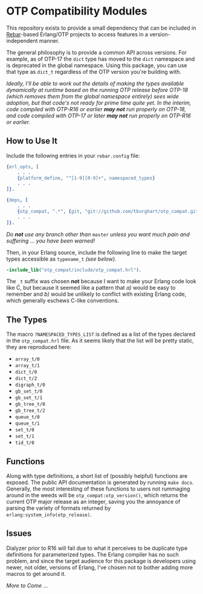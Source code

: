 OTP Compatibility Modules
=========================

This repository exists to provide a small dependency that can be included in
[Rebar](https://github.com/rebar/rebar)-based Erlang/OTP projects to access
features in a version-independent manner.

The general philosophy is to provide a common API across versions. For example,
as of OTP-17 the `dict` type has moved to the `dict` namespace and is
deprecated in the global namespace. Using this package, you can use that type
as `dict_t` regardless of the OTP version you're building with.

_Ideally, I'll be able to work out the details of making the types available
dynamically at runtime based on the running OTP release before OTP-18 (which
removes them from the global namespace entirely) sees wide adoption, but that
code's not ready for prime time quite yet. In the interim, code compiled with
OTP-R16 or earlier **may not** run properly on OTP-18, and code compiled
with OTP-17 or later **may not** run properly on OTP-R16 or earlier._

How to Use It
-------------

Include the following entries in your `rebar.config` file:

```erlang
{erl_opts, [
    . . .
    {platform_define, "^[1-9][0-9]+", namespaced_types}
    . . .
]}.

{deps, [
    . . .
    {otp_compat, ".*", {git, "git://github.com/tburghart/otp_compat.git"}, {branch, "master"}}
    . . .
]}.
```
_Do **not** use any branch other than_ `master` _unless you want much pain
and suffering ... you have been warned!_

Then, in your Erlang source, include the following line to make the target
types accessible as `typename_t` _(see below)_.

```erlang
-include_lib("otp_compat/include/otp_compat.hrl").
```

The `_t` suffix was chosen __not__ because I want to make your Erlang code
look like C, but because it seemed like a pattern that _a)_ would be easy to
remember and _b)_ would be unlikely to conflict with existing Erlang code,
which generally eschews C-like conventions.

The Types
---------

The macro `?NAMESPACED_TYPES_LIST` is defined as a list of the types declared
in the `otp_compat.hrl` file. As it seems likely that the list will be pretty
static, they are reproduced here:

* `array_t/0`
* `array_t/1`
* `dict_t/0`
* `dict_t/2`
* `digraph_t/0`
* `gb_set_t/0`
* `gb_set_t/1`
* `gb_tree_t/0`
* `gb_tree_t/2`
* `queue_t/0`
* `queue_t/1`
* `set_t/0`
* `set_t/1`
* `tid_t/0`

Functions
---------

Along with type definitions, a short list of (possibly helpful) functions
are exposed. The public API documentation is generated by running `make docs`.
Generally, the most interesting of these functions to users not rummaging
around in the weeds will be `otp_compat:otp_version()`, which returns the
current OTP major release as an integer, saving you the annoyance of parsing
the variety of formats returned by `erlang:system_info(otp_release)`.

Issues
------

Dialyzer prior to R16 will fail due to what it perceives to be duplicate
type definitions for parameterized types. The Erlang compiler has no such
problem, and since the target audience for this package is developers using
newer, not older, versions of Erlang, I've chosen not to bother adding more
macros to get around it.



_More to Come_ ...
